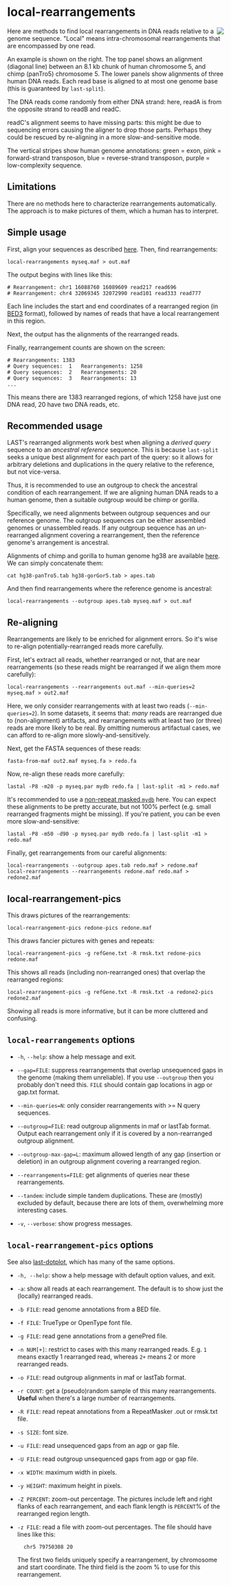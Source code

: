 # local-rearrangements

<img align="right" src="rearrangement.png">

Here are methods to find local rearrangements in DNA reads relative to
a genome sequence.  "Local" means intra-chromosomal rearrangements
that are encompassed by one read.

An example is shown on the right.  The top panel shows an alignment
(diagonal line) between an 8.1 kb chunk of human chromosome 5, and
chimp (panTro5) chromosome 5.  The lower panels show alignments of
three human DNA reads.  Each read base is aligned to at most one
genome base (this is guaranteed by `last-split`).

The DNA reads come randomly from either DNA strand: here, readA is
from the opposite strand to readB and readC.

readC's alignment seems to have missing parts: this might be due to
sequencing errors causing the aligner to drop those parts.  Perhaps
they could be rescued by re-aligning in a more slow-and-sensitive
mode.

The vertical stripes show human genome annotations: green = exon, pink
= forward-strand transposon, blue = reverse-strand transposon, purple
= low-complexity sequence.

## Limitations

There are no methods here to characterize rearrangements
automatically.  The approach is to make pictures of them, which a
human has to interpret.

## Simple usage

First, align your sequences as described
[here](https://github.com/mcfrith/last-rna/blob/master/last-long-reads.md).
Then, find rearrangements:

    local-rearrangements myseq.maf > out.maf

The output begins with lines like this:

    # Rearrangement: chr1 16088760 16089609 read217 read696
    # Rearrangement: chr4 32069345 32072990 read101 read333 read777

Each line includes the start and end coordinates of a rearranged
region (in [BED3][] format), followed by names of reads that have a
local rearrangement in this region.

[BED3]: https://genome.ucsc.edu/FAQ/FAQformat.html#format1

Next, the output has the alignments of the rearranged reads.

Finally, rearrangement counts are shown on the screen:

    # Rearrangements: 1383
    # Query sequences:  1   Rearrangements: 1258
    # Query sequences:  2   Rearrangements: 20
    # Query sequences:  3   Rearrangements: 13
    ...

This means there are 1383 rearranged regions, of which 1258 have just
one DNA read, 20 have two DNA reads, etc.

## Recommended usage

LAST's rearranged alignments work best when aligning a *derived query*
sequence to an *ancestral reference* sequence.  This is because
`last-split` seeks a unique best alignment for each part of the query:
so it allows for arbitrary deletions and duplications in the query
relative to the reference, but not vice-versa.

Thus, it is recommended to use an outgroup to check the ancestral
condition of each rearrangement.  If we are aligning human DNA reads
to a human genome, then a suitable outgroup would be chimp or gorilla.

Specifically, we need alignments between outgroup sequences and our
reference genome.  The outgroup sequences can be either assembled
genomes or unassembled reads.  If any outgroup sequence has an
un-rearranged alignment covering a rearrangement, then the reference
genome's arrangement is ancestral.

Alignments of chimp and gorilla to human genome hg38 are available
[here](https://github.com/mcfrith/last-genome-alignments).  We can
simply concatenate them:

    cat hg38-panTro5.tab hg38-gorGor5.tab > apes.tab

And then find rearrangements where the reference genome is ancestral:

    local-rearrangements --outgroup apes.tab myseq.maf > out.maf

## Re-aligning

Rearrangements are likely to be enriched for alignment errors.  So
it's wise to re-align potentially-rearranged reads more carefully.

First, let's extract all reads, whether rearranged or not, that are
near rearrangements (so these reads might be rearranged if we align
them more carefully):

    local-rearrangements --rearrangements out.maf --min-queries=2 myseq.maf > out2.maf

Here, we only consider rearrangements with at least two reads
(`--min-queries=2`).  In some datasets, it seems that: *many* reads
are rearranged due to (non-alignment) artifacts, and rearrangements
with at least two (or three) reads are more likely to be real.  By
omitting numerous artifactual cases, we can afford to re-align more
slowly-and-sensitively.

Next, get the FASTA sequences of these reads:

    fasta-from-maf out2.maf myseq.fa > redo.fa

Now, re-align these reads more carefully:

    lastal -P8 -m20 -p myseq.par mydb redo.fa | last-split -m1 > redo.maf

It's recommended to use a [non-repeat masked
`mydb`](https://github.com/mcfrith/last-rna/blob/master/last-long-reads.md)
here.  You can expect these alignments to be pretty accurate, but not
100% perfect (e.g. small rearranged fragments might be missing).  If
you're patient, you can be even more slow-and-sensitive:

    lastal -P8 -m50 -d90 -p myseq.par mydb redo.fa | last-split -m1 > redo.maf

Finally, get rearrangements from our careful alignments:

    local-rearrangements --outgroup apes.tab redo.maf > redone.maf
    local-rearrangements --rearrangements redone.maf redo.maf > redone2.maf

## local-rearrangement-pics

This draws pictures of the rearrangements:

    local-rearrangement-pics redone-pics redone.maf

This draws fancier pictures with genes and repeats:

    local-rearrangement-pics -g refGene.txt -R rmsk.txt redone-pics redone.maf

This shows all reads (including non-rearranged ones) that overlap the
rearranged regions:

    local-rearrangement-pics -g refGene.txt -R rmsk.txt -a redone2-pics redone2.maf

Showing all reads is more informative, but it can be more cluttered
and confusing.

## `local-rearrangements` options

- `-h`, `--help`: show a help message and exit.

- `--gap=FILE`: suppress rearrangements that overlap unsequenced gaps
  in the genome (making them unreliable).  If you use `--outgroup`
  then you probably don't need this.  `FILE` should contain gap
  locations in agp or gap.txt format.

- `--min-queries=N`: only consider rearrangements with >= N query
  sequences.

- `--outgroup=FILE`: read outgroup alignments in maf or lastTab
  format.  Output each rearrangement only if it is covered by a
  non-rearranged outgroup alignment.

- `--outgroup-max-gap=L`: maximum allowed length of any gap (insertion
  or deletion) in an outgroup alignment covering a rearranged region.

- `--rearrangements=FILE`: get alignments of queries near these
  rearrangements.

- `--tandem`: include simple tandem duplications.  These are (mostly)
  excluded by default, because there are lots of them, overwhelming
  more interesting cases.

- `-v`, `--verbose`: show progress messages.

## `local-rearrangement-pics` options

See also [last-dotplot](http://last.cbrc.jp/doc/last-dotplot.html),
which has many of the same options.

- `-h, --help`: show a help message with default option values, and exit.

- `-a`: show all reads at each rearrangement.  The default is to show
  just the (locally) rearranged reads.

- `-b FILE`:    read genome annotations from a BED file.

- `-f FILE`:    TrueType or OpenType font file.

- `-g FILE`:    read gene annotations from a genePred file.

- `-n NUM[+]`: restrict to cases with this many rearranged reads.
  E.g. `1` means exactly 1 rearranged read, whereas `2+` means 2 or
  more rearranged reads.

- `-o FILE`:    read outgroup alignments in maf or lastTab format.

- `-r COUNT`: get a (pseudo)random sample of this many rearrangements.
  **Useful** when there's a large number of rearrangements.

- `-R FILE`: read repeat annotations from a RepeatMasker .out or
  rmsk.txt file.

- `-s SIZE`:    font size.

- `-u FILE`:    read unsequenced gaps from an agp or gap file.

- `-U FILE`:    read outgroup unsequenced gaps from agp or gap file.

- `-x WIDTH`:   maximum width in pixels.

- `-y HEIGHT`:  maximum height in pixels.

- `-Z PERCENT`: zoom-out percentage.  The pictures include left and
  right flanks of each rearrangement, and each flank length is
  `PERCENT`% of the rearranged region length.

- `-z FILE`: read a file with zoom-out percentages.  The file should
  have lines like this:

        chr5 79750308 20

  The first two fields uniquely specify a rearrangement, by chromosome
  and start coordinate.  The third field is the zoom % to use for this
  rearrangement.
